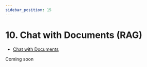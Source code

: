 ```yaml
---
sidebar_position: 15
---
```


# 10. Chat with Documents (RAG)

- [Chat with Documents](https://github.com/langchain4j/langchain4j-examples/blob/main/other-examples/src/main/java/ChatWithDocumentsExamples.java)

Coming soon
